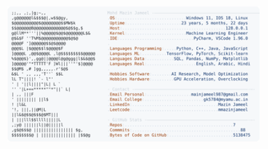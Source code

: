 <picture>
  <source srcset="https://raw.githubusercontent.com/mmazinjameel/mmazinjameel/main/dark_mode.svg?v=1745734396" media="(prefers-color-scheme: dark)">
  <img src="https://raw.githubusercontent.com/mmazinjameel/mmazinjameel/main/light_mode.svg?v=1745734396">
</picture>
